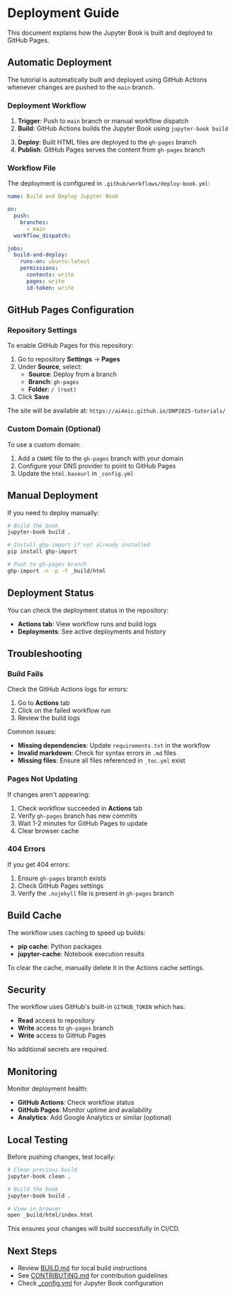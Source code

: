 # Deployment Guide

This document explains how the Jupyter Book is built and deployed to GitHub Pages.

## Automatic Deployment

The tutorial is automatically built and deployed using GitHub Actions whenever changes are pushed to the `main` branch.

### Deployment Workflow

1. **Trigger**: Push to `main` branch or manual workflow dispatch
2. **Build**: GitHub Actions builds the Jupyter Book using `jupyter-book build .`
3. **Deploy**: Built HTML files are deployed to the `gh-pages` branch
4. **Publish**: GitHub Pages serves the content from `gh-pages` branch

### Workflow File

The deployment is configured in `.github/workflows/deploy-book.yml`:

```yaml
name: Build and Deploy Jupyter Book

on:
  push:
    branches:
      - main
  workflow_dispatch:

jobs:
  build-and-deploy:
    runs-on: ubuntu-latest
    permissions:
      contents: write
      pages: write
      id-token: write
```

## GitHub Pages Configuration

### Repository Settings

To enable GitHub Pages for this repository:

1. Go to repository **Settings** → **Pages**
2. Under **Source**, select:
   - **Source**: Deploy from a branch
   - **Branch**: `gh-pages`
   - **Folder**: `/ (root)`
3. Click **Save**

The site will be available at: `https://ai4eic.github.io/DNP2025-tutorials/`

### Custom Domain (Optional)

To use a custom domain:

1. Add a `CNAME` file to the `gh-pages` branch with your domain
2. Configure your DNS provider to point to GitHub Pages
3. Update the `html.baseurl` in `_config.yml`

## Manual Deployment

If you need to deploy manually:

```bash
# Build the book
jupyter-book build .

# Install ghp-import if not already installed
pip install ghp-import

# Push to gh-pages branch
ghp-import -n -p -f _build/html
```

## Deployment Status

You can check the deployment status in the repository:

- **Actions tab**: View workflow runs and build logs
- **Deployments**: See active deployments and history

## Troubleshooting

### Build Fails

Check the GitHub Actions logs for errors:
1. Go to **Actions** tab
2. Click on the failed workflow run
3. Review the build logs

Common issues:
- **Missing dependencies**: Update `requirements.txt` in the workflow
- **Invalid markdown**: Check for syntax errors in `.md` files
- **Missing files**: Ensure all files referenced in `_toc.yml` exist

### Pages Not Updating

If changes aren't appearing:
1. Check workflow succeeded in **Actions** tab
2. Verify `gh-pages` branch has new commits
3. Wait 1-2 minutes for GitHub Pages to update
4. Clear browser cache

### 404 Errors

If you get 404 errors:
1. Ensure `gh-pages` branch exists
2. Check GitHub Pages settings
3. Verify the `.nojekyll` file is present in `gh-pages` branch

## Build Cache

The workflow uses caching to speed up builds:
- **pip cache**: Python packages
- **jupyter-cache**: Notebook execution results

To clear the cache, manually delete it in the Actions cache settings.

## Security

The workflow uses GitHub's built-in `GITHUB_TOKEN` which has:
- **Read** access to repository
- **Write** access to `gh-pages` branch
- **Write** access to GitHub Pages

No additional secrets are required.

## Monitoring

Monitor deployment health:
- **GitHub Actions**: Check workflow status
- **GitHub Pages**: Monitor uptime and availability
- **Analytics**: Add Google Analytics or similar (optional)

## Local Testing

Before pushing changes, test locally:

```bash
# Clean previous build
jupyter-book clean .

# Build the book
jupyter-book build .

# View in browser
open _build/html/index.html
```

This ensures your changes will build successfully in CI/CD.

## Next Steps

- Review [BUILD.md](BUILD.md) for local build instructions
- See [CONTRIBUTING.md](CONTRIBUTING.md) for contribution guidelines
- Check [_config.yml](_config.yml) for Jupyter Book configuration
